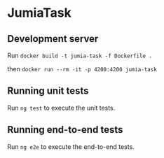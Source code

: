 # JumiaTask

## Development server

Run `docker build -t jumia-task -f Dockerfile .`

then `docker run --rm -it -p 4200:4200 jumia-task`

## Running unit tests

Run `ng test` to execute the unit tests.

## Running end-to-end tests

Run `ng e2e` to execute the end-to-end tests.

